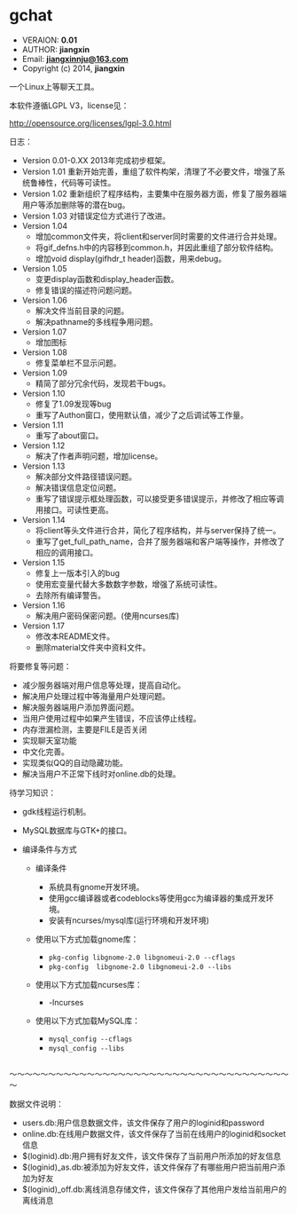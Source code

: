 # gchat #
    
* VERAION:    **0.01**
* AUTHOR:    **jiangxin**
* Email:    **jiangxinnju@163.com**
* Copyright (c) 2014, **jiangxin**

一个Linux上等聊天工具。

本软件遵循LGPL V3，license见：

http://opensource.org/licenses/lgpl-3.0.html


日志：

* Version 0.01-0.XX 2013年完成初步框架。
* Version 1.01 重新开始完善，重组了软件构架，清理了不必要文件，增强了系统鲁棒性，代码等可读性。
* Version 1.02 重新组织了程序结构，主要集中在服务器方面，修复了服务器端用户等添加删除等的潜在bug。
* Version 1.03 对错误定位方式进行了改进。
* Version 1.04 
    * 增加common文件夹，将client和server同时需要的文件进行合并处理。
    * 将gif_defns.h中的内容移到common.h，并因此重组了部分软件结构。
    * 增加void display(gifhdr_t header)函数，用来debug。
* Version 1.05
    * 变更display函数和display_header函数。
    * 修复错误的描述符问题问题。
* Version 1.06
    * 解决文件当前目录的问题。
    * 解决pathname的多线程争用问题。
* Version 1.07
    * 增加图标
* Version 1.08
    * 修复菜单栏不显示问题。
* Version 1.09
    * 精简了部分冗余代码，发现若干bugs。
* Version 1.10
    * 修复了1.09发现等bug
    * 重写了Authon窗口，使用默认值，减少了之后调试等工作量。
* Version 1.11
    * 重写了about窗口。
* Version 1.12
    * 解决了作者声明问题，增加license。
* Version 1.13
    * 解决部分文件路径错误问题。
    * 解决错误信息定位问题。
    * 重写了错误提示框处理函数，可以接受更多错误提示，并修改了相应等调用接口。可读性更高。
* Version 1.14
    * 将client等头文件进行合并，简化了程序结构，并与server保持了统一。
    * 重写了get_full_path_name，合并了服务器端和客户端等操作，并修改了相应的调用接口。
* Version 1.15
    * 修复上一版本引入的bug
    * 使用宏变量代替大多数数字参数，增强了系统可读性。
    * 去除所有编译警告。
* Version 1.16
    * 解决用户密码保密问题。(使用ncurses库)
* Version 1.17
    * 修改本README文件。
    * 删除material文件夹中资料文件。
    
将要修复等问题：

* 减少服务器端对用户信息等处理，提高自动化。
* 解决用户处理过程中等海量用户处理问题。
* 解决服务器端用户添加界面问题。
* 当用户使用过程中如果产生错误，不应该停止线程。
* 内存泄漏检测，主要是FILE是否关闭
* 实现聊天室功能
* 中文化完善。
* 实现类似QQ的自动隐藏功能。
* 解决当用户不正常下线时对online.db的处理。

待学习知识：

* gdk线程运行机制。
* MySQL数据库与GTK+的接口。

* 编译条件与方式

    * 编译条件
        * 系统具有gnome开发环境。
        * 使用gcc编译器或者codeblocks等使用gcc为编译器的集成开发环境。
        * 安装有ncurses/mysql库(运行环境和开发环境)
    
    * 使用以下方式加载gnome库：
        * `pkg-config libgnome-2.0 libgnomeui-2.0 --cflags`
        * `pkg-config  libgnome-2.0 libgnomeui-2.0 --libs`
        
    * 使用以下方式加载ncurses库：
        * -lncurses
        
    * 使用以下方式加载MySQL库：
        * `mysql_config --cflags`
        * `mysql_config --libs`
    

<img src="" />


～～～～～～～～～～～～～～～～～～～～～～～～～～～～～～～～～～～～～

数据文件说明：

* users.db:用户信息数据文件，该文件保存了用户的loginid和password
* online.db:在线用户数据文件，该文件保存了当前在线用户的loginid和socket信息
* $(loginid).db:用户拥有好友文件，该文件保存了当前用户所添加的好友信息
* $(loginid)_as.db:被添加为好友文件，该文件保存了有哪些用户把当前用户添加为好友
* $(loginid)_off.db:离线消息存储文件，该文件保存了其他用户发给当前用户的离线消息

